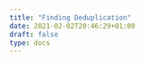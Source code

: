 ```yaml
---
title: "Finding Deduplication"
date: 2021-02-02T20:46:29+01:00
draft: false
type: docs
---
```

